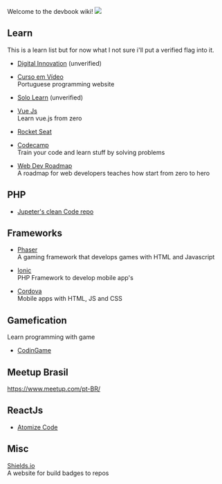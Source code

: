 <base target="_blank">

Welcome to the devbook wiki!
<a href="https://github.com/hiagosilverio/web-devbook/blob/main/intro.md"><img src="https://img.shields.io/badge/About-333.svg"></a>

## Learn
This is a learn list but for now what I not sure i'll put a verified flag into it.

* <a href="https://digitalinnovation.one/sign-up">Digital Innovation</a> (unverified)
* <a href="https://cursoemvideo.com/" >Curso em Vídeo</a> <br/>
Portuguese programming website

* <a href="https://www.sololearn.com/" >Solo Learn</a> (unverified)
* <a href="https://vuejs.org/v2/guide/">Vue Js</a> <br/>
Learn vue.js from zero

* [Rocket Seat](https://maratonadiscover.rocketseat.com.br/maratona/aula-01)

* [Codecamp](https://www.freecodecamp.org/) <br/>
Train your code and learn stuff by solving problems

* [Web Dev Roadmap](https://github.com/kamranahmedse/developer-roadmap)<br/>
A roadmap for web developers teaches how start from zero to hero

## PHP
* [Jupeter's clean Code repo](https://github.com/jupeter/clean-code-php)

## Frameworks
* [Phaser](http://phaser.io/) <br/>
A gaming framework that develops games with HTML and Javascript

* [Ionic](https://ionicframework.com/)  <br/>
PHP Framework to develop mobile app's  

* [Cordova](https://cordova.apache.org/) <br/>
Mobile apps with HTML, JS and CSS

## Gamefication
Learn programming with game

* [CodinGame](https://www.codingame.com/)

## Meetup Brasil

https://www.meetup.com/pt-BR/

## ReactJs
* [Atomize Code](https://atomizecode.com/docs/react/setup)

## Misc
[Shields.io](https://shields.io/) <br/>
A website for build badges to repos
